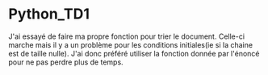 # Python_TD1

J'ai essayé de faire ma propre fonction pour trier le document. Celle-ci marche mais il y a un problème pour les conditions initiales(ie si la chaine est de taille nulle). J'ai donc préféré utiliser la fonction donnée par l'énoncé pour ne pas perdre plus de temps.
